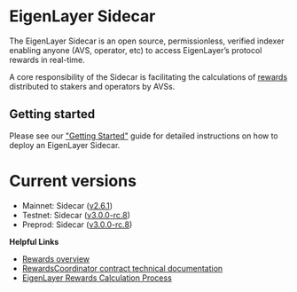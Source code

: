 # EigenLayer Sidecar

The EigenLayer Sidecar is an open source, permissionless, verified indexer enabling anyone (AVS, operator, etc) to access EigenLayer’s protocol rewards in real-time.

A core responsibility of the Sidecar is facilitating the calculations of [rewards](https://docs.eigenlayer.xyz/eigenlayer/rewards-claiming/rewards-claiming-overview) distributed to stakers and operators by AVSs.

## Getting started

Please see our ["Getting Started"](https://sidecar-docs.eigenlayer.xyz/docs/sidecar/running/getting-started) guide for detailed instructions on how to deploy an EigenLayer Sidecar.

# Current versions

* Mainnet: Sidecar ([v2.6.1](https://github.com/Layr-Labs/sidecar/releases/tag/v2.6.1))
* Testnet: Sidecar ([v3.0.0-rc.8](https://github.com/Layr-Labs/sidecar/releases/tag/v3.0.0-rc.8))
* Preprod: Sidecar ([v3.0.0-rc.8](https://github.com/Layr-Labs/sidecar/releases/tag/v3.0.0-rc.8))

**Helpful Links**

* [Rewards overview](https://docs.eigenlayer.xyz/eigenlayer/rewards-claiming/rewards-claiming-overview)
* [RewardsCoordinator contract technical documentation](https://github.com/Layr-Labs/eigenlayer-contracts/blob/dev/docs/core/RewardsCoordinator.md)
* [EigenLayer Rewards Calculation Process](https://hackmd.io/u-NHKEvtQ7m7CVDb4_42bA)


